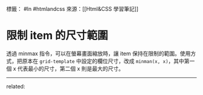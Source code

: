 標籤： #ln #htmlandcss 
來源：[[Html&CSS 學習筆記]]

# 限制 item 的尺寸範圍
透過 minmax 指令，可以在螢幕畫面縮放時，讓 item 保持在限制的範圍。使用方式，把原本在 `grid-template` 中設定的欄位尺寸，改成 `minman(x, x)`，其中第一個 x 代表最小的尺寸，第二個 x 則是最大的尺寸。


---

related: